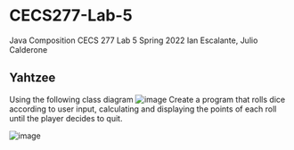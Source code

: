# CECS277-Lab-5
Java Composition
CECS 277 Lab 5 Spring 2022
Ian Escalante, Julio Calderone

## Yahtzee
Using the following class diagram
![image](https://github.com/ian-es/CECS277-Lab-6/assets/103468553/3ef4708a-edda-4121-860f-af9c41a17a33)
Create a program that rolls dice according to user input, calculating and displaying the points of each roll until the player decides to quit.

![image](https://github.com/ian-es/CECS277-Lab-6/assets/103468553/0e8b31a5-603a-4a16-9273-6cc4f03709a5)


